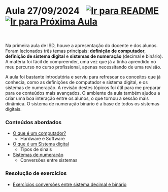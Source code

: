 # Aula 27/09/2024 &nbsp; [![Ir para README](https://img.shields.io/badge/Indice-Verde?style=for-the-badge)](../README.md#indice) &nbsp;[![Ir para Próxima Aula](https://img.shields.io/badge/Próxima-Aula%202-007ACC?style=for-the-badge)](../aulas/04-10-2024.md)

<br>

<p>Na primeira aula de ISD, houve a apresentação do docente e dos alunos. Foram lecionados três temas principais: <b>definição de computador</b>, <b>definição de sistema digital</b> e <b>sistemas de numeração</b> (decimal e binário). A matéria foi fácil de compreender, uma vez que já a tinha aprendido no meu percurso no curso profissional, apenas necessitando de uma revisão.</p>

<p>A aula foi bastante introdutória e serviu para refrescar os conceitos que já conhecia, como as definições de computador e sistema digital, e os sistemas de numeração. A revisão destes tópicos foi útil para me preparar para os conteúdos mais avançados. O ambiente da aula também ajudou a criar uma boa interação entre os alunos, o que tornou a sessão mais dinâmica.
O sistema de numeração binário é a base de todos os sistemas digitais.
</p>

### Conteúdos abordados

- [O que é um computador?](../outros/computador.md)
  - Hardware e Software
- [O que é um Sistema digital](../apontamentos/sistema_digital.md)
  - Tipos de sinais
- [Sistemas de numeração](../apontamentos/sistemas_de_numeracao.md)
  - Conversões entre sistemas

### Resolução de exercícios

- [Exercícios conversões entre sistema decimal e binário](../fichas/sistemas_numeracao/conversoes_binario_decimal.md)
